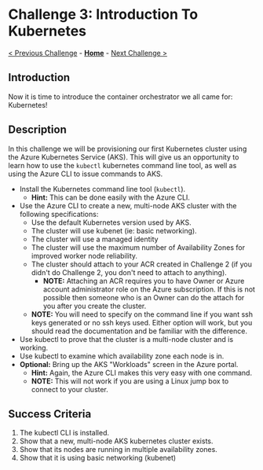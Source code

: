 # Challenge 3: Introduction To Kubernetes

[< Previous Challenge](01-containers.md) - **[Home](../README.md)** - [Next Challenge >](./04-k8sdeployment.md)

## Introduction

Now it is time to introduce the container orchestrator we all came for: Kubernetes!

## Description

In this challenge we will be provisioning our first Kubernetes cluster using the Azure Kubernetes Service (AKS). This will give us an opportunity to learn how to use the `kubectl` kubernetes command line tool, as well as using the Azure CLI to issue commands to AKS.

- Install the Kubernetes command line tool (`kubectl`).
	- **Hint:** This can be done easily with the Azure CLI.
- Use the Azure CLI to create a new, multi-node AKS cluster with the following specifications:
	- Use the default Kubernetes version used by AKS.
	- The cluster will use kubenet (ie: basic networking).  
	- The cluster will use a managed identity
	- The cluster will use the maximum number of Availability Zones for improved worker node reliability.
	- The cluster should attach to your ACR created in Challenge 2 (if you didn't do Challenge 2, you don't need to attach to anything).
		- **NOTE:** Attaching an ACR requires you to have Owner or Azure account administrator role on the Azure subscription. If this is not possible then someone who is an Owner can do the attach for you after you create the cluster.
	- **NOTE:** You will need to specify on the command line if you want ssh keys generated or no ssh keys used. Either option will work, but you should read the documentation and be familiar with the difference.
- Use kubectl to prove that the cluster is a multi-node cluster and is working.
- Use kubectl to examine which availability zone each node is in.  
- **Optional:** Bring up the AKS "Workloads" screen in the Azure portal.
	- **Hint:** Again, the Azure CLI makes this very easy with one command.
	- **NOTE:** This will not work if you are using a Linux jump box to connect to your cluster.

## Success Criteria

1. The kubectl CLI is installed.
1. Show that a new, multi-node AKS kubernetes cluster exists.
1. Show that its nodes are running in multiple availability zones.
1. Show that it is using basic networking (kubenet)